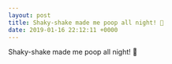 ```yaml
---
layout: post
title: Shaky-shake made me poop all night! 💩
date: 2019-01-16 22:12:11 +0000
---
```


Shaky-shake made me poop all night! 💩

